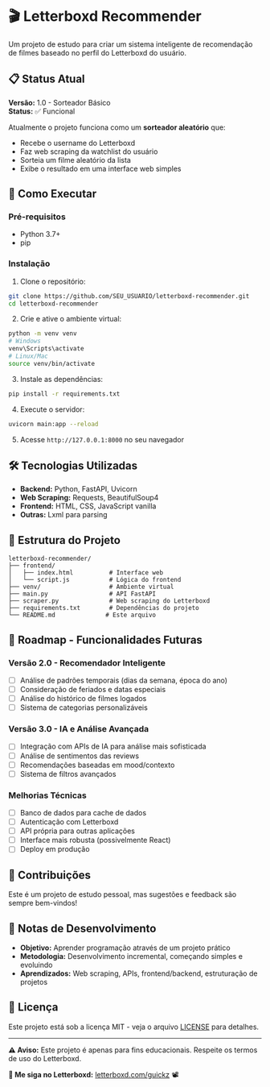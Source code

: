# 🎬 Letterboxd Recommender

Um projeto de estudo para criar um sistema inteligente de recomendação de filmes baseado no perfil do Letterboxd do usuário.

## 📋 Status Atual

**Versão:** 1.0 - Sorteador Básico  
**Status:** ✅ Funcional

Atualmente o projeto funciona como um **sorteador aleatório** que:
- Recebe o username do Letterboxd
- Faz web scraping da watchlist do usuário
- Sorteia um filme aleatório da lista
- Exibe o resultado em uma interface web simples

## 🚀 Como Executar

### Pré-requisitos
- Python 3.7+
- pip

### Instalação
1. Clone o repositório:
```bash
git clone https://github.com/SEU_USUARIO/letterboxd-recommender.git
cd letterboxd-recommender
```

2. Crie e ative o ambiente virtual:
```bash
python -m venv venv
# Windows
venv\Scripts\activate
# Linux/Mac
source venv/bin/activate
```

3. Instale as dependências:
```bash
pip install -r requirements.txt
```

4. Execute o servidor:
```bash
uvicorn main:app --reload
```

5. Acesse `http://127.0.0.1:8000` no seu navegador

## 🛠️ Tecnologias Utilizadas

- **Backend:** Python, FastAPI, Uvicorn
- **Web Scraping:** Requests, BeautifulSoup4
- **Frontend:** HTML, CSS, JavaScript vanilla
- **Outras:** Lxml para parsing

## 📁 Estrutura do Projeto

```
letterboxd-recommender/
├── frontend/
│   ├── index.html          # Interface web
│   └── script.js           # Lógica do frontend
├── venv/                   # Ambiente virtual
├── main.py                 # API FastAPI
├── scraper.py              # Web scraping do Letterboxd
├── requirements.txt        # Dependências do projeto
└── README.md              # Este arquivo
```

## 🎯 Roadmap - Funcionalidades Futuras

### Versão 2.0 - Recomendador Inteligente
- [ ] Análise de padrões temporais (dias da semana, época do ano)
- [ ] Consideração de feriados e datas especiais
- [ ] Análise do histórico de filmes logados
- [ ] Sistema de categorias personalizáveis

### Versão 3.0 - IA e Análise Avançada
- [ ] Integração com APIs de IA para análise mais sofisticada
- [ ] Análise de sentimentos das reviews
- [ ] Recomendações baseadas em mood/contexto
- [ ] Sistema de filtros avançados

### Melhorias Técnicas
- [ ] Banco de dados para cache de dados
- [ ] Autenticação com Letterboxd
- [ ] API própria para outras aplicações
- [ ] Interface mais robusta (possivelmente React)
- [ ] Deploy em produção

## 🤝 Contribuições

Este é um projeto de estudo pessoal, mas sugestões e feedback são sempre bem-vindos! 

## 📝 Notas de Desenvolvimento

- **Objetivo:** Aprender programação através de um projeto prático
- **Metodologia:** Desenvolvimento incremental, começando simples e evoluindo
- **Aprendizados:** Web scraping, APIs, frontend/backend, estruturação de projetos

## 📄 Licença

Este projeto está sob a licença MIT - veja o arquivo [LICENSE](LICENSE) para detalhes.

---

**⚠️ Aviso:** Este projeto é apenas para fins educacionais. Respeite os termos de uso do Letterboxd.

**🍿 Me siga no Letterboxd:** [letterboxd.com/guickz](https://letterboxd.com/guickz/) 📽️
